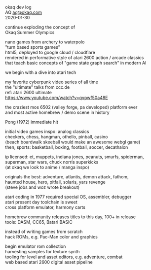 okaq dev log   
AQ <aq@okaq.com>   
2020-01-30   

continue exploding the concept of   
Okaq Summer Olympics   

nano games from archery to waterpolo   
"turn based sports games"   
html5, deployed to google cloud / cloudflare   
rendered in performative style of atari 2600 action / arcade classics   
that teach basic concepts of "game state graph search" in modern AI   

we begin with a dive into atari tech   

my favorite cyberpunk video series of all time   
the "ultimate" talks from ccc.de   
ref: atari 2600 ultimate   
https://www.youtube.com/watch?v=qvpwf50a48E

the craziest mos 6502 (valley forge, pa developed) platform ever   
and most active homebrew / demo scene in history   

Pong (1972) immediate hit   

initial video games inspo: analog classics   
checkers, chess, hangman, othello, pinball, casino   
(beach boardwalk skeeball would make an awesome webgl game)   
then, sports: basketball, boxing, football, soccer, decathalon   

ip licensed: et, muppets, indiana jones, peanuts, smurfs, 
spiderman, superman, star wars, chuck norris superkicks   
(at okaq we look to anime / manga inspo)   

originals the best: adventure, atlantis, demon attack, fathom,   
haunted house, hero, pitfall, solaris, yars revenge   
(steve jobs and woz wrote breakout)

atari coding in 1977 required special OS, assembler, debugger   
atari present day toolchain is sweet   
cross platform emulator, harmony carts   

homebrew community releases titles to this day, 100+ in release   
tools: DASM, CC65, Batari BASIC

instead of writing games from scratch   
hack ROMs, e.g. Pac-Man color and graphics   

begin emulator rom collection   
harvesting samples for texture synth   
tooling for level and asset editors, e.g. adventure, combat   
web based atari 2600 digital asset pipeline   





